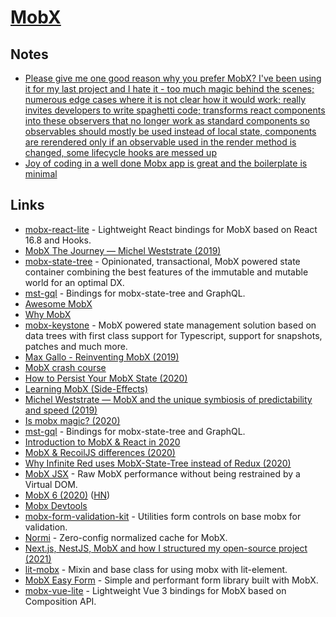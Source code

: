 # [MobX](https://github.com/mobxjs/mobx)

## Notes

- [Please give me one good reason why you prefer MobX? I've been using it for my last project and I hate it - too much magic behind the scenes; numerous edge cases where it is not clear how it would work; really invites developers to write spaghetti code; transforms react components into these observers that no longer work as standard components so observables should mostly be used instead of local state, components are rerendered only if an observable used in the render method is changed, some lifecycle hooks are messed up](https://www.reddit.com/r/javascript/comments/gt0bue/askjs_what_are_your_must_have_react_tools_in_2020/)
- [Joy of coding in a well done Mobx app is great and the boilerplate is minimal](https://twitter.com/BibeauGuillaume/status/1378326748396449793)

## Links

- [mobx-react-lite](https://github.com/mobxjs/mobx-react-lite) - Lightweight React bindings for MobX based on React 16.8 and Hooks.
- [MobX The Journey — Michel Weststrate (2019)](https://www.youtube.com/watch?v=MIh1qSHi_Fc)
- [mobx-state-tree](https://github.com/mobxjs/mobx-state-tree) - Opinionated, transactional, MobX powered state container combining the best features of the immutable and mutable world for an optimal DX.
- [mst-gql](https://github.com/mobxjs/mst-gql) - Bindings for mobx-state-tree and GraphQL.
- [Awesome MobX](https://github.com/mobxjs/awesome-mobx)
- [Why MobX](https://github.com/infinitered/ignite-bowser#why-this-stack)
- [mobx-keystone](https://github.com/xaviergonz/mobx-keystone) - MobX powered state management solution based on data trees with first class support for Typescript, support for snapshots, patches and much more.
- [Max Gallo - Reinventing MobX (2019)](https://www.youtube.com/watch?v=P_WqKZxpX8g)
- [MobX crash course](https://twitter.com/hexrcs/status/1201593792417144833)
- [How to Persist Your MobX State (2020)](https://medium.com/@Zwenza/how-to-persist-your-mobx-state-4b48b3834a41)
- [Learning MobX (Side-Effects)](https://gist.github.com/lostintangent/c3bcd4bff4a13b2e1b3fc4a26332e2b6)
- [Michel Weststrate — MobX and the unique symbiosis of predictability and speed (2019)](https://www.youtube.com/watch?v=NBYbBbjZeX4)
- [Is mobx magic? (2020)](https://www.christianfscott.com/is-mobx-magic/)
- [mst-gql](https://github.com/mobxjs/mst-gql) - Bindings for mobx-state-tree and GraphQL.
- [Introduction to MobX & React in 2020](https://www.youtube.com/watch?v=pnhIJA64ByY)
- [MobX & RecoilJS differences (2020)](https://twitter.com/mweststrate/status/1261369870152871937)
- [Why Infinite Red uses MobX-State-Tree instead of Redux (2020)](https://shift.infinite.red/why-infinite-red-uses-mobx-state-tree-instead-of-redux-d6c1407dead)
- [MobX JSX](https://github.com/ryansolid/mobx-jsx) - Raw MobX performance without being restrained by a Virtual DOM.
- [MobX 6 (2020)](https://michel.codes/blogs/mobx6) ([HN](https://news.ycombinator.com/item?id=24648363))
- [Mobx Devtools](https://github.com/mobxjs/mobx-devtools)
- [mobx-form-validation-kit](https://github.com/QuantumArt/mobx-form-validation-kit) - Utilities form controls on base mobx for validation.
- [Normi](https://github.com/colinhacks/normi) - Zero-config normalized cache for MobX.
- [Next.js, NestJS, MobX and how I structured my open-source project (2021)](https://dev.to/zvikfir/next-js-nestjs-mobx-and-how-i-structured-my-open-source-project-5gco)
- [lit-mobx](https://github.com/adobe/lit-mobx) - Mixin and base class for using mobx with lit-element.
- [MobX Easy Form](https://github.com/hrastnik/mobx-easy-form) - Simple and performant form library built with MobX.
- [mobx-vue-lite](https://github.com/mobxjs/mobx-vue-lite) - Lightweight Vue 3 bindings for MobX based on Composition API.

